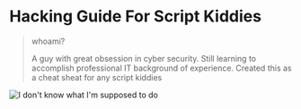 # Hacking Guide For Script Kiddies
> whoami?
> 
> A guy with great obsession in cyber security. Still learning to accomplish professional IT background of experience.
> Created this as a cheat sheat for any script kiddies 
>
![I don't know what I'm supposed to do](https://i.pinimg.com/originals/6e/3b/9d/6e3b9d51461add09fd38c50f43ab7f2c.gif)
